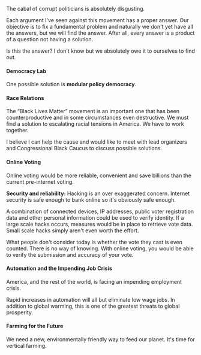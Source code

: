
The cabal of corrupt politicians is absolutely disgusting.

Each argument I've seen against this movement has a proper answer. Our objective is to fix a fundamental problem and naturally we don't yet have all the answers, but we will find the answer. After all, every answer is a product of a question not having a solution. 

Is this the answer? I don't know but we absolutely owe it to ourselves to find out.

#### Democracy Lab

One possible solution is **modular policy democracy**.

#### Race Relations 
 
The “Black Lives Matter” movement is an important one that has been counterproductive and in some circumstances even destructive. We must find a solution to escalating racial tensions in America. We have to work together. 

I believe I can help the cause and would like to meet with lead organizers and Congressional Black Caucus to discuss possible solutions. 

#### Online Voting 

Online voting would be more reliable, convenient and save billions than the current pre-internet voting.


**Security and reliability:** Hacking is an over exaggerated concern. Internet security is safe enough to bank online so it's obviously safe enough. 

A combination of connected devices, IP addresses, public voter registration data and other personal information could be used to verify identity. If a large scale hacks occurs, measures would be in place to retrieve vote data. Small scale hacks simply aren't even worth the effort.

What people don't consider today is whether the vote they cast is even counted. There is no way of knowing. With online voting, you would be able to verify the submission and accuracy of your vote. 

#### Automation and the Impending Job Crisis

America, and the rest of the world, is facing an impending employment crisis.

Rapid increases in automation will all but eliminate low wage jobs. In addition to global warming, this is one of the greatest threats to global prosperity.

#### Farming for the Future

We need a new, environmentally friendly way to feed our planet. It's time for vertical farming.


